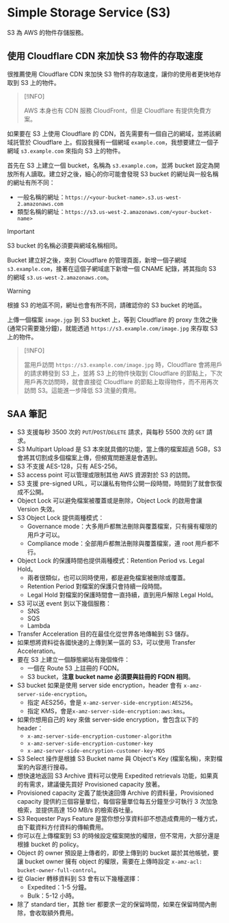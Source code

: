 # Simple Storage Service (S3)

S3 為 AWS 的物件存儲服務。

## 使用 Cloudflare CDN 來加快 S3 物件的存取速度

很推薦使用 Cloudflare CDN 來加快 S3 物件的存取速度，讓你的使用者更快地存取到 S3 上的物件。

> [!INFO]
>
> AWS 本身也有 CDN 服務 CloudFront，但是 Cloudflare 有提供免費方案。

如果要在 S3 上使用 Cloudflare 的 CDN，首先需要有一個自己的網域，並將該網域託管於 Cloudflare 上。假設我擁有一個網域 `example.com`，我想要建立一個子網域 `s3.example.com` 來指向 S3 上的物件。

首先在 S3 上建立一個 bucket，名稱為 `s3.example.com`，並將 bucket 設定為開放所有人讀取。建立好之後，細心的你可能會發現 S3 bucket 的網址與一般名稱的網址有所不同：

- 一般名稱的網址：`https://<your-bucket-name>.s3.us-west-2.amazonaws.com`
- 類型名稱的網址：`https://s3.us-west-2.amazonaws.com/<your-bucket-name>`

> [!IMPORTANT]
>
> S3 bucket 的名稱必須要與網域名稱相同。

Bucket 建立好之後，來到 Cloudflare 的管理頁面，新增一個子網域 `s3.example.com`，接著在這個子網域底下新增一個 CNAME 紀錄，將其指向 S3 的網域 `s3.us-west-2.amazonaws.com`。

> [!WARNING]
>
> 根據 S3 的地區不同，網址也會有所不同，請確認你的 S3 bucket 的地區。

上傳一個檔案 `image.jgp` 到 S3 bucket 上，等到 Cloudflare 的 proxy 生效之後 (通常只需要幾分鐘)，就能透過 `https://s3.example.com/image.jpg` 來存取 S3 上的物件。

> [!INFO]
>
> 當用戶訪問 `https://s3.example.com/image.jpg` 時，Cloudflare 會將用戶的請求轉發到 S3 上，並將 S3 上的物件快取到 Cloudflare 的節點上，下次用戶再次訪問時，就會直接從 Cloudflare 的節點上取得物件，而不用再次訪問 S3。這能進一步降低 S3 流量的費用。

## SAA 筆記

- S3 支援每秒 3500 次的 `PUT`/`POST`/`DELETE` 請求，與每秒 5500 次的 `GET` 請求。
- S3 Multipart Upload 是 S3 本來就具備的功能，當上傳的檔案超過 5GB，S3 會將其切割成多個檔案上傳，但頻寬問題還是會遇到。
- S3 不支援 AES-128，只有 AES-256。
- S3 access point 可以管理或限制其他 AWS 資源對於 S3 的訪問。
- S3 支援 pre-signed URL，可以讓私有物件公開一段時間，時間到了就會恢復成不公開。
- Object Lock 可以避免檔案被覆蓋或是刪除，Object Lock 的啟用會讓 Version 失效。
- S3 Object Lock 提供兩種模式：
  - Governance mode：大多用戶都無法刪除與覆蓋檔案，只有擁有權限的用戶才可以。
  - Compliance mode：全部用戶都無法刪除與覆蓋檔案，連 root 用戶都不行。
- Object Lock 的保護時間也提供兩種模式：Retention Period vs. Legal Hold。
  - 兩者很類似，也可以同時使用，都是避免檔案被刪除或覆蓋。
  - Retention Period 對檔案的保護只會持續一段時間。
  - Legal Hold 對檔案的保護時間會一直持續，直到用戶解除 Legal Hold。
- S3 可以送 event 到以下幾個服務：
  - SNS
  - SQS
  - Lambda
- Transfer Acceleration 目的在最佳化從世界各地傳輸到 S3 儲存。
- 如果想將資料從各國快速的上傳到某一區的 S3，可以使用 Transfer Acceleration。
- 要在 S3 上建立一個靜態網站有幾個條件：
  - 一個在 Route 53 上註冊的 FQDN。
  - S3 bucket，**注意 bucket name 必須要與註冊的 FQDN 相同**。
- S3 bucket 如果是使用 server side encryption，header 會有 `x-amz-server-side-encryption`。
  - 指定 AES256，會是 `x-amz-server-side-encryption:AES256`。
  - 指定 KMS，會是`x-amz-server-side-encryption:aws:kms`。
- 如果你想用自己的 key 來做 server-side encryption，會包含以下的 header：
  - `x-amz-server-side-encryption-customer-algorithm`
  - `x-amz-server-side-encryption-customer-key`
  - `x-amz-server-side-encryption-customer-key-MD5`
- S3 Select 操作是根據 S3 Bucket name 與 Object's Key (檔案名稱)，來對檔案的內容進行搜尋。
- 想快速地返回 S3 Archive 資料可以使用 Expedited retrievals 功能，如果真的有需求，建議優先買好 Provisioned capacity 放著。
- Provisioned capacity 定義了能快速回傳 Archive 的資料量，Provisioned capacity 提供約三個容量單位，每個容量單位每五分鐘至少可執行 3 次加急檢索，並提供高達 150 MB/s 的檢索吞吐量。
- S3 Requester Pays Feature 是當你想分享資料卻不想造成費用的一種方式，由下載資料方付資料的傳輸費用。
- 你可以在上傳檔案到 S3 的時候設定檔案開放的權限，但不常用，大部分還是根據 bucket 的 policy。
- Object 的 owner 預設是上傳者的，即使上傳到的 bucket 屬於其他帳號，要讓 bucket owner 擁有 object 的權限，需要在上傳時設定 `x-amz-acl: bucket-owner-full-control`。
- 從 Glacier 轉移資料到 S3 會有以下幾種選擇：
  - Expedited：1-5 分鐘。
  - Bulk：5-12 小時。
- 除了 standard tier，其餘 tier 都要求一定的保留時間，如果在保留時間內刪除，會收取額外費用。
